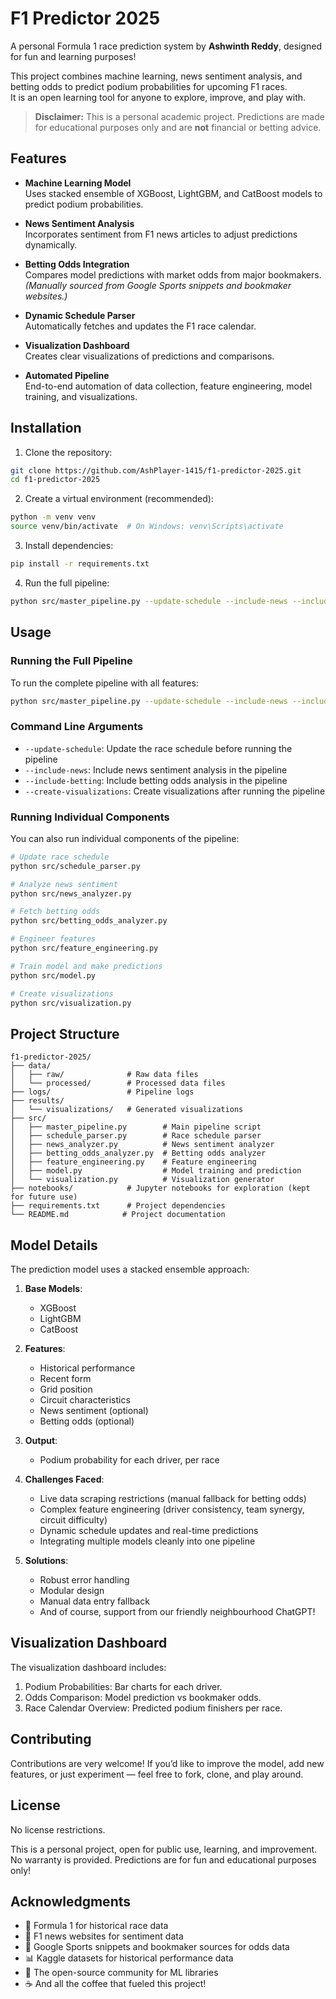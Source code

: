 # F1 Predictor 2025

A personal Formula 1 race prediction system by **Ashwinth Reddy**, designed for fun and learning purposes!

This project combines machine learning, news sentiment analysis, and betting odds to predict podium probabilities for upcoming F1 races.  
It is an open learning tool for anyone to explore, improve, and play with. 

> **Disclaimer:** This is a personal academic project. Predictions are made for educational purposes only and are **not** financial or betting advice.

## Features

-  **Machine Learning Model**  
  Uses stacked ensemble of XGBoost, LightGBM, and CatBoost models to predict podium probabilities.
  
-  **News Sentiment Analysis**  
  Incorporates sentiment from F1 news articles to adjust predictions dynamically.

-  **Betting Odds Integration**  
  Compares model predictions with market odds from major bookmakers. *(Manually sourced from Google Sports snippets and bookmaker websites.)*

-  **Dynamic Schedule Parser**  
  Automatically fetches and updates the F1 race calendar.

-  **Visualization Dashboard**  
  Creates clear visualizations of predictions and comparisons.

-  **Automated Pipeline**  
  End-to-end automation of data collection, feature engineering, model training, and visualizations.


## Installation

1. Clone the repository:
```bash
git clone https://github.com/AshPlayer-1415/f1-predictor-2025.git
cd f1-predictor-2025
```

2. Create a virtual environment (recommended):
```bash
python -m venv venv
source venv/bin/activate  # On Windows: venv\Scripts\activate
```

3. Install dependencies:
```bash
pip install -r requirements.txt
```

4. Run the full pipeline:
```bash
python src/master_pipeline.py --update-schedule --include-news --include-betting --create-visualizations
```

## Usage

### Running the Full Pipeline

To run the complete pipeline with all features:

```bash
python src/master_pipeline.py --update-schedule --include-news --include-betting --create-visualizations
```

### Command Line Arguments

- `--update-schedule`: Update the race schedule before running the pipeline
- `--include-news`: Include news sentiment analysis in the pipeline
- `--include-betting`: Include betting odds analysis in the pipeline
- `--create-visualizations`: Create visualizations after running the pipeline

### Running Individual Components

You can also run individual components of the pipeline:

```bash
# Update race schedule
python src/schedule_parser.py

# Analyze news sentiment
python src/news_analyzer.py

# Fetch betting odds
python src/betting_odds_analyzer.py

# Engineer features
python src/feature_engineering.py

# Train model and make predictions
python src/model.py

# Create visualizations
python src/visualization.py
```

## Project Structure

```
f1-predictor-2025/
├── data/
│   ├── raw/              # Raw data files
│   └── processed/        # Processed data files
├── logs/                 # Pipeline logs
├── results/
│   └── visualizations/   # Generated visualizations
├── src/
│   ├── master_pipeline.py        # Main pipeline script
│   ├── schedule_parser.py        # Race schedule parser
│   ├── news_analyzer.py          # News sentiment analyzer
│   ├── betting_odds_analyzer.py  # Betting odds analyzer
│   ├── feature_engineering.py    # Feature engineering
│   ├── model.py                  # Model training and prediction
│   └── visualization.py          # Visualization generator
├── notebooks/            # Jupyter notebooks for exploration (kept for future use) 
├── requirements.txt      # Project dependencies
└── README.md            # Project documentation
```

## Model Details

The prediction model uses a stacked ensemble approach:

1. **Base Models**:
   - XGBoost
   - LightGBM
   - CatBoost

2. **Features**:
   - Historical performance
   - Recent form
   - Grid position
   - Circuit characteristics
   - News sentiment (optional)
   - Betting odds (optional)

3. **Output**:
   - Podium probability for each driver, per race

4. **Challenges Faced**:
   - Live data scraping restrictions (manual fallback for betting odds)
   - Complex feature engineering (driver consistency, team synergy, circuit difficulty)
   - Dynamic schedule updates and real-time predictions
   - Integrating multiple models cleanly into one pipeline
  
5. **Solutions**:
   - Robust error handling
   - Modular design
   - Manual data entry fallback
   - And of course, support from our friendly neighbourhood ChatGPT!

## Visualization Dashboard

The visualization dashboard includes:

1. Podium Probabilities: Bar charts for each driver.
2. Odds Comparison: Model prediction vs bookmaker odds.
3. Race Calendar Overview: Predicted podium finishers per race.

## Contributing

Contributions are very welcome!
If you’d like to improve the model, add new features, or just experiment — feel free to fork, clone, and play around.

## License

No license restrictions.

This is a personal project, open for public use, learning, and improvement.
No warranty is provided. Predictions are for fun and educational purposes only!

## Acknowledgments

- 🏁 Formula 1 for historical race data
- 📰 F1 news websites for sentiment data
- 🎰 Google Sports snippets and bookmaker sources for odds data
- 📊 Kaggle datasets for historical performance data
- 🧩 The open-source community for ML libraries
- ☕️ And all the coffee that fueled this project!


